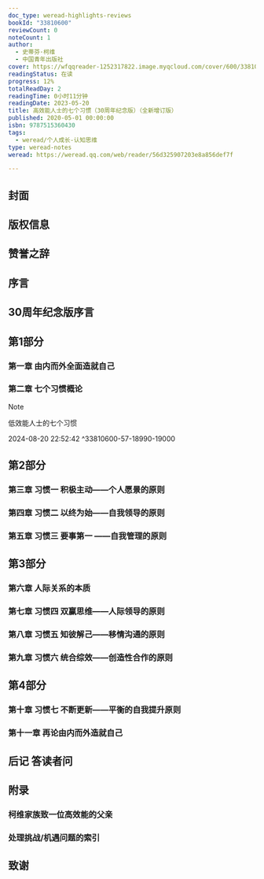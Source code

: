 ```yaml
---
doc_type: weread-highlights-reviews
bookId: "33810600"
reviewCount: 0
noteCount: 1
author:
  - 史蒂芬·柯维
  - 中国青年出版社
cover: https://wfqqreader-1252317822.image.myqcloud.com/cover/600/33810600/t7_33810600.jpg
readingStatus: 在读
progress: 12%
totalReadDay: 2
readingTime: 0小时11分钟
readingDate: 2023-05-20
title: 高效能人士的七个习惯（30周年纪念版）（全新增订版）
published: 2020-05-01 00:00:00
isbn: 9787515360430
tags:
  - weread/个人成长-认知思维
type: weread-notes
weread: https://weread.qq.com/web/reader/56d325907203e8a856def7f

---
```



## 封面

## 版权信息

## 赞誉之辞

## 序言

## 30周年纪念版序言

## 第1部分

### 第一章 由内而外全面造就自己

### 第二章 七个习惯概论

> [!NOTE] 
> 低效能人士的七个习惯
> 
> 2024-08-20 22:52:42 ^33810600-57-18990-19000

## 第2部分

### 第三章 习惯一 积极主动——个人愿景的原则

### 第四章 习惯二 以终为始——自我领导的原则

### 第五章 习惯三 要事第一 ——自我管理的原则

## 第3部分

### 第六章 人际关系的本质

### 第七章 习惯四 双赢思维——人际领导的原则

### 第八章 习惯五 知彼解己——移情沟通的原则

### 第九章 习惯六 统合综效——创造性合作的原则

## 第4部分

### 第十章 习惯七 不断更新——平衡的自我提升原则

### 第十一章 再论由内而外造就自己

## 后记 答读者问

## 附录

### 柯维家族致一位高效能的父亲

### 处理挑战/机遇问题的索引

## 致谢


